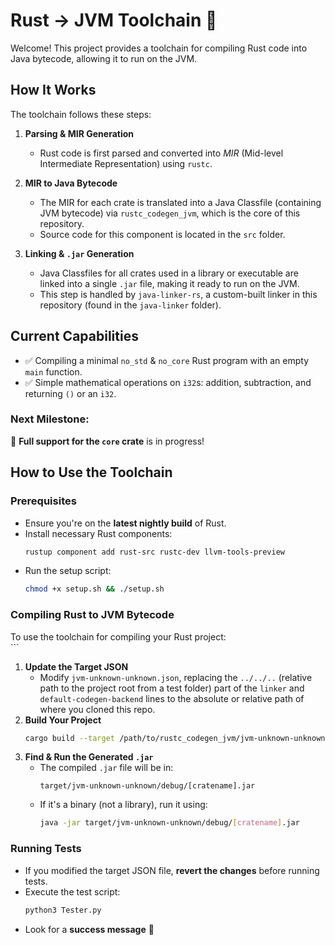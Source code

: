 # Rust → JVM Toolchain 🚀  

Welcome! This project provides a toolchain for compiling Rust code into Java bytecode, allowing it to run on the JVM.  

## How It Works  

The toolchain follows these steps:  

1. **Parsing & MIR Generation**  
   - Rust code is first parsed and converted into *MIR* (Mid-level Intermediate Representation) using `rustc`.  

2. **MIR to Java Bytecode**  
   - The MIR for each crate is translated into a Java Classfile (containing JVM bytecode) via `rustc_codegen_jvm`, which is the core of this repository.  
   - Source code for this component is located in the `src` folder.  

3. **Linking & `.jar` Generation**  
   - Java Classfiles for all crates used in a library or executable are linked into a single `.jar` file, making it ready to run on the JVM.  
   - This step is handled by `java-linker-rs`, a custom-built linker in this repository (found in the `java-linker` folder).  

## Current Capabilities  

- ✅ Compiling a minimal `no_std` & `no_core` Rust program with an empty `main` function.  
- ✅ Simple mathematical operations on `i32`s: addition, subtraction, and returning `()` or an `i32`.  

### Next Milestone:  
🚧 **Full support for the `core` crate** is in progress!  

## How to Use the Toolchain  

### Prerequisites  
- Ensure you're on the **latest nightly build** of Rust.  
- Install necessary Rust components:  
  ```sh
  rustup component add rust-src rustc-dev llvm-tools-preview
  ```
- Run the setup script:  
  ```sh
  chmod +x setup.sh && ./setup.sh
  ```  

### Compiling Rust to JVM Bytecode  
To use the toolchain for compiling your Rust project:  
     ```
1. **Update the Target JSON**  
   - Modify `jvm-unknown-unknown.json`, replacing the `../../..` (relative path to the project root from a test folder) part of the `linker` and `default-codegen-backend` lines to the absolute or relative path of where you cloned this repo.
2. **Build Your Project**  
   ```sh
   cargo build --target /path/to/rustc_codegen_jvm/jvm-unknown-unknown.json
   ```
3. **Find & Run the Generated `.jar`**  
   - The compiled `.jar` file will be in:  
     ```
     target/jvm-unknown-unknown/debug/[cratename].jar
     ```
   - If it's a binary (not a library), run it using:  
     ```sh
     java -jar target/jvm-unknown-unknown/debug/[cratename].jar
     ```  

### Running Tests  
- If you modified the target JSON file, **revert the changes** before running tests.  
- Execute the test script:  
  ```sh
  python3 Tester.py
  ```  
- Look for a **success message** 🎉  
